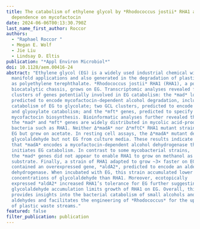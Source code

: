 ```yaml
---
title: T﻿he catabolism of ethylene glycol by *Rhodococcus jostii* RHA1 and its
  dependence on mycofactocin
date: 2024-06-06T00:13:30.790Z
last_name_first_author: Roccor
authors:
  - "Raphael Roccor "
  - Megan E. Wolf
  - Jie Liu
  - Lindsay D. Eltis
publication: "*Appl Environ Microbiol*"
doi: 10.1128/aem.00416-24
abstract: "Ethylene glycol (EG) is a widely used industrial chemical with
  manifold applications and also generated in the degradation of plastics such
  as polyethylene terephthalate. *Rhodococcus jostii* RHA1 (RHA1), a potential
  biocatalytic chassis, grows on EG. Transcriptomic analyses revealed four
  clusters of genes potentially involved in EG catabolism: the *mad* locus,
  predicted to encode mycofactocin-dependent alcohol degradation, including the
  catabolism of EG to glycolate; two GCL clusters, predicted to encode glycolate
  and glyoxylate catabolism; and the *mft* genes, predicted to specify
  mycofactocin biosynthesis. Bioinformatic analyses further revealed that
  the *mad* and *mft* genes are widely distributed in mycolic acid-producing
  bacteria such as RHA1. Neither Δ*madA* nor Δ*mftC* RHA1 mutant strains grew on
  EG but grew on acetate. In resting cell assays, the Δ*madA* mutant depleted
  glycolaldehyde but not EG from culture media. These results indicate
  that *madA* encodes a mycofactocin-dependent alcohol dehydrogenase that
  initiates EG catabolism. In contrast to some mycobacterial strains,
  the *mad* genes did not appear to enable RHA1 to grow on methanol as sole
  substrate. Finally, a strain of RHA1 adapted to grow ~3× faster on EG
  contained an overexpressed gene, *aldA2*, predicted to encode an aldehyde
  dehydrogenase. When incubated with EG, this strain accumulated lower
  concentrations of glycolaldehyde than RHA1. Moreover, ecotopically
  expressed *aldA2* increased RHA1’s tolerance for EG further suggesting that
  glycolaldehyde accumulation limits growth of RHA1 on EG. Overall, this study
  provides insights into the bacterial catabolism of small alcohols and
  aldehydes and facilitates the engineering of *Rhodococcus* for the upgrading
  of plastic waste streams."
featured: false
filter_publication: publication
---
```

